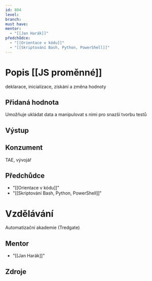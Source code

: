 ```yaml
---
id: 804
level: 
branch: 
must have: 
mentor: 
  - "[[Jan Harák]]"
předchůdce: 
  - "[[Orientace v kódu]]"
  - "[[Skriptování Bash, Python, PowerShell]]"
---
```



# Popis [[JS proměnné]]
deklarace, inicializace, získání a změna hodnoty

## Přidaná hodnota
Umožňuje ukládat data a manipulovat s nimi pro snazší tvorbu testů

## Výstup


## Konzument
TAE, vývojář

## Předchůdce

  - "[[Orientace v kódu]]"
  - "[[Skriptování Bash, Python, PowerShell]]"

# Vzdělávání
Automatizační akademie (Tredgate)

## Mentor

  - "[[Jan Harák]]"

## Zdroje